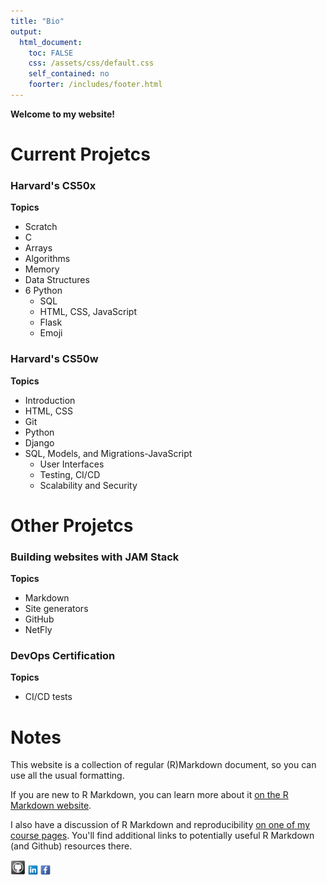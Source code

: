 ```yaml
---
title: "Bio"
output: 
  html_document:
    toc: FALSE
    css: /assets/css/default.css
    self_contained: no
    foorter: /includes/footer.html
---
```


<link rel="stylesheet" type="text/css" media="all" href="/assets/css/default.css" />

**Welcome to my website!**


# Current Projetcs

### Harvard's CS50x
**Topics**

- Scratch
- C
- Arrays
- Algorithms
- Memory
- Data Structures
- 6 Python
  - SQL
  - HTML, CSS, JavaScript
  - Flask
  - Emoji

### Harvard's CS50w
**Topics**

- Introduction
- HTML, CSS
- Git
- Python
- Django
- SQL, Models, and Migrations-JavaScript
  - User Interfaces
  - Testing, CI/CD
  - Scalability and Security

# Other Projetcs

### Building websites with JAM Stack
**Topics**

- Markdown
- Site generators
- GitHub
- NetFly

### DevOps Certification
**Topics**

- CI/CD tests

# Notes

This website is a collection of regular (R)Markdown document, so you can use all the usual formatting.

If you are new to R Markdown, you can learn more about it [on the R Markdown website](https://rmarkdown.rstudio.com/). 

I also have a discussion of R Markdown and reproducibility [on one of my course pages](https://andreashandel.github.io/MADAcourse/1e_ToolsforReproducibility.html). You'll find additional links to potentially useful R Markdown (and Github) resources there.

[![Github](/images/Github-icon.png)](https://github.com/rolandougalde)
[![Linkedin](/images/Linkedin-icon.png)](https://www.linkedin.com/in/rolando-ugalde-327a4a76/)
[![Facebook](/images/Facebook-icon.png)](https://www.facebook.com/rolando.ugalde)

